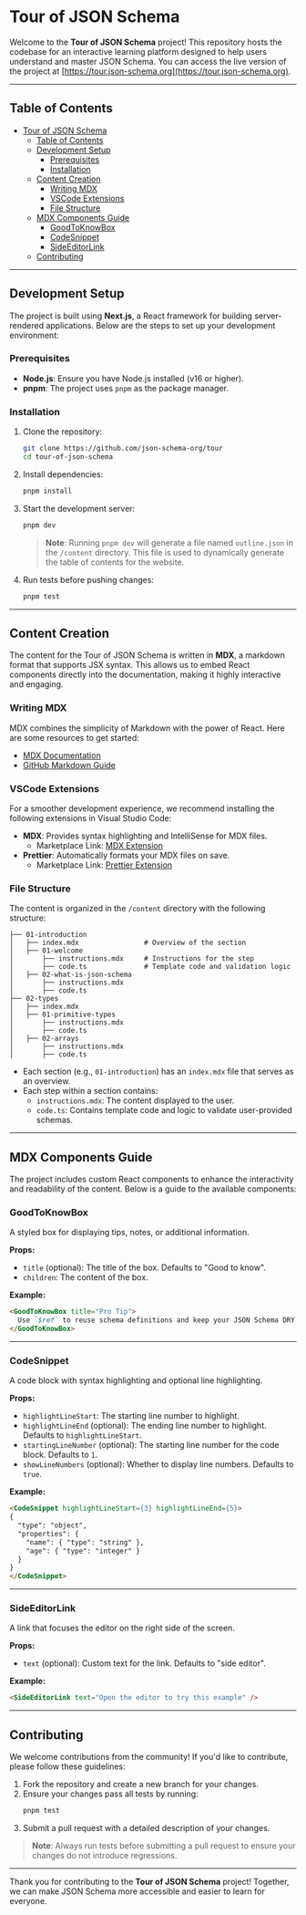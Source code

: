 # Tour of JSON Schema

Welcome to the **Tour of JSON Schema** project! This repository hosts the codebase for an interactive learning platform designed to help users understand and master JSON Schema. You can access the live version of the project at [https://tour.json-schema.org](https://tour.json-schema.org).

---

## Table of Contents

- [Tour of JSON Schema](#tour-of-json-schema)
  - [Table of Contents](#table-of-contents)
  - [Development Setup](#development-setup)
    - [Prerequisites](#prerequisites)
    - [Installation](#installation)
  - [Content Creation](#content-creation)
    - [Writing MDX](#writing-mdx)
    - [VSCode Extensions](#vscode-extensions)
    - [File Structure](#file-structure)
  - [MDX Components Guide](#mdx-components-guide)
    - [GoodToKnowBox](#goodtoknowbox)
    - [CodeSnippet](#codesnippet)
    - [SideEditorLink](#sideeditorlink)
  - [Contributing](#contributing)

---

## Development Setup

The project is built using **Next.js**, a React framework for building server-rendered applications. Below are the steps to set up your development environment:

### Prerequisites

- **Node.js**: Ensure you have Node.js installed (v16 or higher).
- **pnpm**: The project uses `pnpm` as the package manager.

### Installation

1. Clone the repository:
   ```bash
   git clone https://github.com/json-schema-org/tour
   cd tour-of-json-schema
   ```

2. Install dependencies:
   ```bash
   pnpm install
   ```

3. Start the development server:
   ```bash
   pnpm dev
   ```

   > **Note**: Running `pnpm dev` will generate a file named `outline.json` in the `/content` directory. This file is used to dynamically generate the table of contents for the website.

4. Run tests before pushing changes:
   ```bash
   pnpm test
   ```

---

## Content Creation

The content for the Tour of JSON Schema is written in **MDX**, a markdown format that supports JSX syntax. This allows us to embed React components directly into the documentation, making it highly interactive and engaging.

### Writing MDX

MDX combines the simplicity of Markdown with the power of React. Here are some resources to get started:
- [MDX Documentation](https://mdxjs.com/)
- [GitHub Markdown Guide](https://docs.github.com/en/get-started/writing-on-github/getting-started-with-writing-and-formatting-on-github/basic-writing-and-formatting-syntax)

### VSCode Extensions

For a smoother development experience, we recommend installing the following extensions in Visual Studio Code:

- **MDX**: Provides syntax highlighting and IntelliSense for MDX files.
  - Marketplace Link: [MDX Extension](https://marketplace.visualstudio.com/items?itemName=unifiedjs.vscode-mdx)
- **Prettier**: Automatically formats your MDX files on save.
  - Marketplace Link: [Prettier Extension](https://marketplace.visualstudio.com/items?itemName=esbenp.prettier-vscode)

### File Structure

The content is organized in the `/content` directory with the following structure:

```
├── 01-introduction
│   ├── index.mdx                # Overview of the section
│   ├── 01-welcome
│       ├── instructions.mdx     # Instructions for the step
│       ├── code.ts              # Template code and validation logic
│   ├── 02-what-is-json-schema
│       ├── instructions.mdx
│       ├── code.ts
├── 02-types
│   ├── index.mdx
│   ├── 01-primitive-types
│       ├── instructions.mdx
│       ├── code.ts
│   ├── 02-arrays
│       ├── instructions.mdx
│       ├── code.ts
```

- Each section (e.g., `01-introduction`) has an `index.mdx` file that serves as an overview.
- Each step within a section contains:
  - `instructions.mdx`: The content displayed to the user.
  - `code.ts`: Contains template code and logic to validate user-provided schemas.

---

## MDX Components Guide

The project includes custom React components to enhance the interactivity and readability of the content. Below is a guide to the available components:

### GoodToKnowBox

A styled box for displaying tips, notes, or additional information.

**Props:**
- `title` (optional): The title of the box. Defaults to "Good to know".
- `children`: The content of the box.

**Example:**
```md
<GoodToKnowBox title="Pro Tip">
  Use `$ref` to reuse schema definitions and keep your JSON Schema DRY.
</GoodToKnowBox>
```

---

### CodeSnippet

A code block with syntax highlighting and optional line highlighting.

**Props:**
- `highlightLineStart`: The starting line number to highlight.
- `highlightLineEnd` (optional): The ending line number to highlight. Defaults to `highlightLineStart`.
- `startingLineNumber` (optional): The starting line number for the code block. Defaults to `1`.
- `showLineNumbers` (optional): Whether to display line numbers. Defaults to `true`.

**Example:**
```md
<CodeSnippet highlightLineStart={3} highlightLineEnd={5}>
{
  "type": "object",
  "properties": {
    "name": { "type": "string" },
    "age": { "type": "integer" }
  }
}
</CodeSnippet>
```

---

### SideEditorLink

A link that focuses the editor on the right side of the screen.

**Props:**
- `text` (optional): Custom text for the link. Defaults to "side editor".

**Example:**
```md
<SideEditorLink text="Open the editor to try this example" />
```

---

## Contributing

We welcome contributions from the community! If you'd like to contribute, please follow these guidelines:

1. Fork the repository and create a new branch for your changes.
2. Ensure your changes pass all tests by running:
   ```bash
   pnpm test
   ```
3. Submit a pull request with a detailed description of your changes.

> **Note**: Always run tests before submitting a pull request to ensure your changes do not introduce regressions.

---

Thank you for contributing to the **Tour of JSON Schema** project! Together, we can make JSON Schema more accessible and easier to learn for everyone.